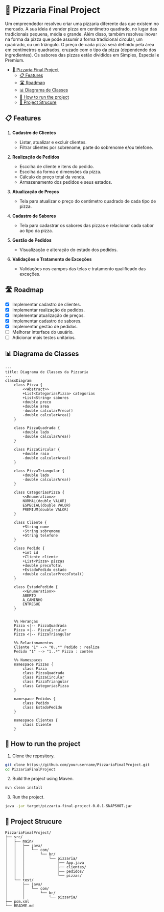 


# 🍕 Pizzaria Final Project

Um empreendedor resolveu criar uma pizzaria diferente das que existem no mercado. A sua ideia é vender pizza em centímetro quadrado, no lugar das tradicionais pequena, média e grande. Além disso, também resolveu inovar na forma da pizza que pode assumir a forma tradicional circular, um quadrado, ou um triângulo. O preço de cada pizza será definido pela área em centímetros quadrados, cruzado com o tipo da pizza (dependendo dos ingredientes). Os sabores das pizzas estão divididos em Simples, Especial e Premium.

- [🍕 Pizzaria Final Project](#-pizzaria-final-project)
  - [📋 Features](#-features)
  - [🛣️ Roadmap](#️-roadmap)
  - [📊 Diagrama de Classes](#-diagrama-de-classes)
  - [🚀 How to run the project](#-how-to-run-the-project)
  - [📁 Project Strucure](#-project-strucure)

## 📋 Features

1. **Cadastro de Clientes**
    - Listar, atualizar e excluir clientes.
    - Filtrar clientes por sobrenome, parte do sobrenome e/ou telefone.

2. **Realização de Pedidos**
    - Escolha de cliente e itens do pedido.
    - Escolha da forma e dimensões da pizza.
    - Cálculo do preço total da venda.
    - Armazenamento dos pedidos e seus estados.

3. **Atualização de Preços**
    - Tela para atualizar o preço do centímetro quadrado de cada tipo de pizza.

4. **Cadastro de Sabores**
    - Tela para cadastrar os sabores das pizzas e relacionar cada sabor ao tipo da pizza.

5. **Gestão de Pedidos**
    - Visualização e alteração do estado dos pedidos.

6. **Validações e Tratamento de Exceções**
    - Validações nos campos das telas e tratamento qualificado das exceções.

## 🛣️ Roadmap

- [x] Implementar cadastro de clientes.
- [x] Implementar realização de pedidos.
- [x] Implementar atualização de preços.
- [x] Implementar cadastro de sabores.
- [x] Implementar gestão de pedidos.
- [ ] Melhorar interface do usuário.
- [ ] Adicionar mais testes unitários.

## 📊 Diagrama de Classes

```mermaid
---
title: Diagrama de Classes da Pizzaria
---
classDiagram
    class Pizza {
        <<Abstract>>
        +List<CategoriasPizza> categorias
        +List<String> sabores
        +double preco
        +double area
        -double calcularPreco()
        -double calcularArea()
    }
    
    class PizzaQuadrada {
        +double lado
        -double calcularArea()
    }
    
    class PizzaCircular {
        +double raio
        -double calcularArea()
    }
    
    class PizzaTriangular {
        +double lado
        -double calcularArea()
    }
    
    class CategoriasPizza {
        <<Enumeration>>
        NORMAL(double VALOR)
        ESPECIAL(double VALOR)
        PREMIUM(double VALOR)
    }
    
    class Cliente {
        +String nome
        +String sobrenome
        +String telefone
    }

    class Pedido {
        +int id
        +Cliente cliente
        +List<Pizza> pizzas
        +double precoTotal
        +EstadoPedido estado
        +double calcularPrecoTotal()
    }

    class EstadoPedido {
        <<Enumeration>>
        ABERTO
        A_CAMINHO
        ENTREGUE
    }

    
    %% Heranças
    Pizza <|-- PizzaQuadrada
    Pizza <|-- PizzaCircular
    Pizza <|-- PizzaTriangular
    
    %% Relacionamentos
    Cliente "1" --> "0..*" Pedido : realiza
    Pedido "1" --> "1..*" Pizza : contém

    %% Namespaces
    namespace Pizzas {
        class Pizza
        class PizzaQuadrada
        class PizzaCircular
        class PizzaTriangular
        class CategoriasPizza
    }

    namespace Pedidos {
        class Pedido
        class EstadoPedido
    }

    namespace Clientes {
        class Cliente
    }
```

## 🚀 How to run the project

1. Clone the repository.

```bash	
git clone https://github.com/yourusername/PizzariaFinalProject.git
cd PizzariaFinalProject
```

2. Build the project using Maven.

```bash
mvn clean install
```

3. Run the project.

```bash
java -jar target/pizzaria-final-project-0.0.1-SNAPSHOT.jar
```

## 📁 Project Strucure

```
PizzariaFinalProject/
├── src/
│   ├── main/
│   │   ├── java/
│   │   │   └── com/
│   │   │       └── br/
│   │   │           └── pizzaria/
│   │   │               ├── App.java
│   │   │               ├── clientes/
│   │   │               ├── pedidos/
│   │   │               └── pizzas/
│   └── test/
│       ├── java/
│       │   └── com/
│       │       └── br/
│       │           └── pizzaria/
├── pom.xml
└── README.md
```